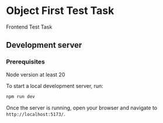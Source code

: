# Object First Test Task

Frontend Test Task

## Development server

### Prerequisites

Node version at least 20

To start a local development server, run:

```bash
npm run dev
```

Once the server is running, open your browser and navigate to `http://localhost:5173/`.

